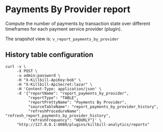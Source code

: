 # Payments By Provider report

Compute the number of payments by  transaction state over different timeframes for each payment service provider (plugin).

The snapshot view is: `v_report_payments_by_provider`

## History table configuration

```
curl -v \
     -X POST \
     -u admin:password \
     -H "X-Killbill-ApiKey:bob" \
     -H "X-Killbill-ApiSecret:lazar" \
     -H 'Content-Type: application/json' \
     -d '{"reportName": "report_payments_by_provider",
          "reportType": "TABLE",
          "reportPrettyName": "Payments By Provider",
          "sourceTableName": "report_payments_by_provider_history",
          "refreshProcedureName": "refresh_report_payments_by_provider_history",
          "refreshFrequency": "HOURLY"}' \
     "http://127.0.0.1:8080/plugins/killbill-analytics/reports"
```
